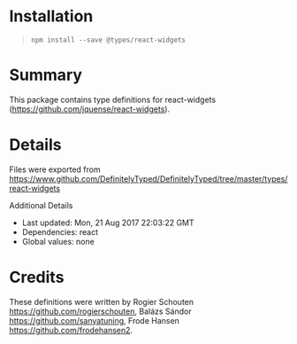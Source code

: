 # Installation
> `npm install --save @types/react-widgets`

# Summary
This package contains type definitions for react-widgets (https://github.com/jquense/react-widgets).

# Details
Files were exported from https://www.github.com/DefinitelyTyped/DefinitelyTyped/tree/master/types/react-widgets

Additional Details
 * Last updated: Mon, 21 Aug 2017 22:03:22 GMT
 * Dependencies: react
 * Global values: none

# Credits
These definitions were written by Rogier Schouten <https://github.com/rogierschouten>, Balázs Sándor <https://github.com/sanyatuning>, Frode Hansen <https://github.com/frodehansen2>.
